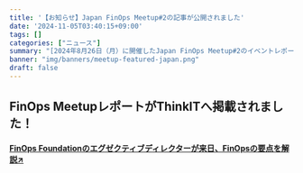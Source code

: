 ```yaml
---
title: '【お知らせ】Japan FinOps Meetup#2の記事が公開されました'
date: '2024-11-05T03:40:15+09:00'
tags: []
categories: ["ニュース"]
summary: "[2024年8月26日（月）に開催したJapan FinOps Meetup#2のイベントレポートがThinkITへ掲載されました。↗](https://thinkit.co.jp/article/37599)"
banner: "img/banners/meetup-featured-japan.png"
draft: false
---
```


## FinOps MeetupレポートがThinkITへ掲載されました！

#### [FinOps Foundationのエグゼクティブディレクターが来日、FinOpsの要点を解説↗](https://thinkit.co.jp/article/37599)
